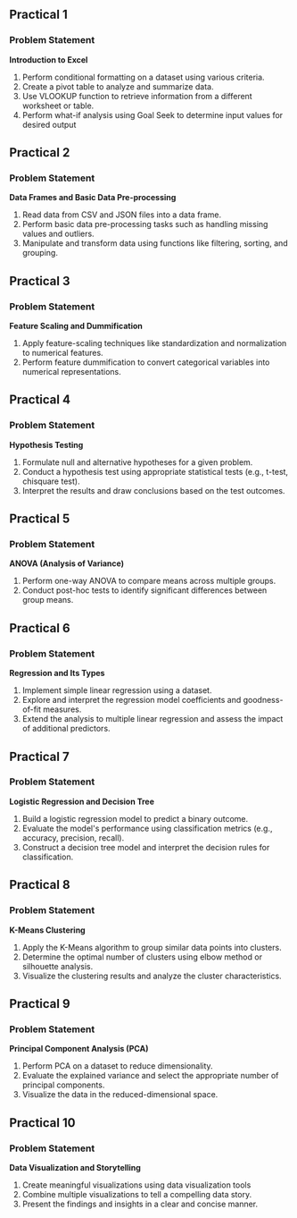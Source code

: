 ## Practical 1

### Problem Statement

**Introduction to Excel**
1. Perform conditional formatting on a dataset using various criteria.
2. Create a pivot table to analyze and summarize data.
3. Use VLOOKUP function to retrieve information from a different worksheet or table.
4. Perform what-if analysis using Goal Seek to determine input values for desired output

## Practical 2

### Problem Statement

**Data Frames and Basic Data Pre-processing**
1. Read data from CSV and JSON files into a data frame.
2. Perform basic data pre-processing tasks such as handling missing values and outliers.
3. Manipulate and transform data using functions like filtering, sorting, and grouping.

## Practical 3

### Problem Statement

**Feature Scaling and Dummification**
1. Apply feature-scaling techniques like standardization and normalization to numerical features.
2. Perform feature dummification to convert categorical variables into numerical representations.

## Practical 4

### Problem Statement

**Hypothesis Testing**
1. Formulate null and alternative hypotheses for a given problem.
2. Conduct a hypothesis test using appropriate statistical tests (e.g., t-test, chisquare test).
3. Interpret the results and draw conclusions based on the test outcomes.

## Practical 5

### Problem Statement

**ANOVA (Analysis of Variance)**
1. Perform one-way ANOVA to compare means across multiple groups.
2. Conduct post-hoc tests to identify significant differences between group means.

## Practical 6

### Problem Statement

**Regression and Its Types**
1. Implement simple linear regression using a dataset.
2. Explore and interpret the regression model coefficients and goodness-of-fit measures.
3. Extend the analysis to multiple linear regression and assess the impact of additional predictors.

## Practical 7

### Problem Statement

**Logistic Regression and Decision Tree**
1. Build a logistic regression model to predict a binary outcome.
2. Evaluate the model's performance using classification metrics (e.g., accuracy, precision, recall).
3. Construct a decision tree model and interpret the decision rules for classification.

## Practical 8

### Problem Statement

**K-Means Clustering**
1. Apply the K-Means algorithm to group similar data points into clusters.
2. Determine the optimal number of clusters using elbow method or silhouette analysis.
3. Visualize the clustering results and analyze the cluster characteristics.

## Practical 9

### Problem Statement

**Principal Component Analysis (PCA)**
1. Perform PCA on a dataset to reduce dimensionality.
2. Evaluate the explained variance and select the appropriate number of principal components.
3. Visualize the data in the reduced-dimensional space.

## Practical 10

### Problem Statement

**Data Visualization and Storytelling**
1. Create meaningful visualizations using data visualization tools
2. Combine multiple visualizations to tell a compelling data story.
3. Present the findings and insights in a clear and concise manner.